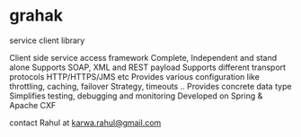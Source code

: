 grahak
======

service client library


 Client side service access framework
 Complete, Independent and stand alone
 Supports SOAP, XML and REST payload
 Supports different transport protocols HTTP/HTTPS/JMS etc
 Provides various configuration like throttling, caching, failover Strategy, timeouts ..
 Provides concrete data type
 Simplifies testing, debugging and monitoring
 Developed on Spring & Apache CXF





contact Rahul at karwa.rahul@gmail.com
